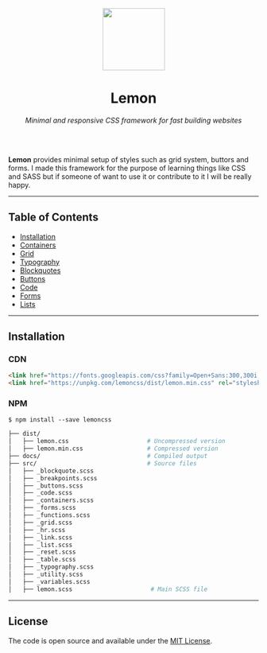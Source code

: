 <div align="center">
  <a href="https://appalaszynski.github.io/lemon/">
    <img src="https://user-images.githubusercontent.com/35331661/40844960-952c4ef4-65b5-11e8-84ee-9ba7715bf6ae.png" width="125px">
  </a>
  <br>
  <h1>Lemon</h1>
  <p>
    <em>Minimal and responsive CSS framework for fast building websites</em>
  </p>
  <p>
    <!-- <a href="https://github.com/appalaszynski/lemon/stargazers">
      <img src="https://img.shields.io/github/stars/appalaszynski/lemon.svg" /> 
    </a> -->
    <!-- <a href="https://github.com/appalaszynski/lemon/blob/master/LICENSE">
      <img src="https://img.shields.io/npm/l/lemon.svg" />
    </a> -->
  </p>
  <br>
  <br>
</div>

**Lemon** provides minimal setup of styles such as grid system, buttors and forms. I made this framework for the purpose of learning things like CSS and SASS but if someone of want to use it or contribute to it I will be really happy.

---

## Table of Contents

- [Installation](https://appalaszynski.github.io/lemon#)
- [Containers](https://appalaszynski.github.io/lemon#containers)
- [Grid](https://appalaszynski.github.io/lemon#grid)
- [Typography](https://appalaszynski.github.io/lemon#typography)
- [Blockquotes](https://appalaszynski.github.io/lemon#blockquotes)
- [Buttons](https://appalaszynski.github.io/lemon#buttons)
- [Code](https://appalaszynski.github.io/lemon#code)
- [Forms](https://appalaszynski.github.io/lemon#forms)
- [Lists](https://appalaszynski.github.io/lemon#lists)

---

## Installation

### CDN

```html
<link href="https://fonts.googleapis.com/css?family=Open+Sans:300,300i,700,700i" rel="stylesheet">
<link href="https://unpkg.com/lemoncss/dist/lemon.min.css" rel="stylesheet">
```

### NPM

```shell
$ npm install --save lemoncss
```

```bash
├── dist/                        
│   ├── lemon.css                      # Uncompressed version
│   ├── lemon.min.css                  # Compressed version
├── docs/                              # Compiled output
├── src/                               # Source files
│   ├── _blockquote.scss
│   ├── _breakpoints.scss
│   ├── _buttons.scss
│   ├── _code.scss
│   ├── _containers.scss
│   ├── _forms.scss
│   ├── _functions.scss
│   ├── _grid.scss
│   ├── _hr.scss
│   ├── _link.scss
│   ├── _list.scss
│   ├── _reset.scss
│   ├── _table.scss
│   ├── _typography.scss
│   ├── _utility.scss
│   ├── _variables.scss
│   ├── lemon.scss                      # Main SCSS file
```

---

## License

The code is open source and available under the [MIT License](https://github.com/appalaszynski/lemon/blob/master/LICENSE).
